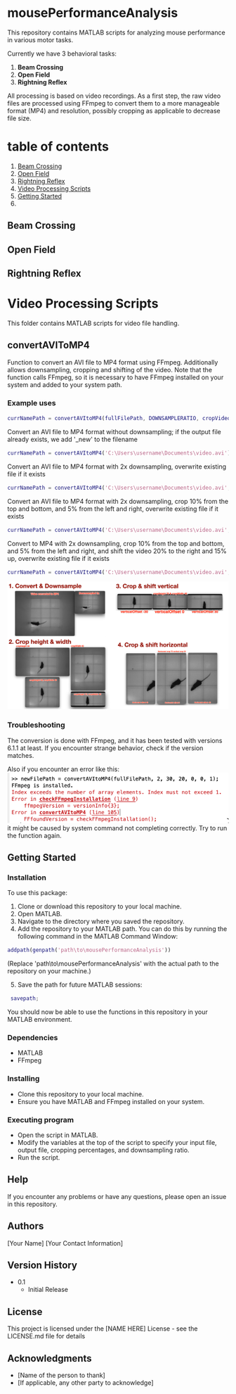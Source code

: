 # mousePerformanceAnalysis

This repository contains MATLAB scripts for analyzing mouse performance in various motor tasks. 

Currently we have 3 behavioral tasks:

1. **Beam Crossing**
2. **Open Field**
3. **Rightning Reflex**

All processing is based on video recordings. As a first step, the raw video files are processed using FFmpeg to convert them to a more manageable format (MP4) and resolution, possibly cropping as applicable to decrease file size. 

# table of contents
1. [Beam Crossing](#beam-crossing)
2. [Open Field](#open-field)
3. [Rightning Reflex](#rightning-reflex)
4. [Video Processing Scripts](#video-processing-scripts)
5. [Getting Started](#getting-started)
6. 

## Beam Crossing

## Open Field

## Rightning Reflex

# Video Processing Scripts

This folder contains MATLAB scripts for video file handling.

##  convertAVIToMP4 
Function to convert an AVI file to MP4 format using FFmpeg. Additionally allows downsampling, cropping and shifting of the video.
Note that the function calls FFmpeg, so it is necessary to have FFmpeg installed on your system and added to your system path.

### Example uses
```matlab
currNamePath = convertAVItoMP4(fullFilePath, DOWNSAMPLERATIO, cropVideoVertical, cropVideoHorizontal, verticalOffset, horizontalOffset, OVERWRITEEXISTING);
```

Convert an AVI file to MP4 format without downsampling; if the output file already exists, we add '_new' to the filename

```matlab
currNamePath = convertAVItoMP4('C:\Users\username\Documents\video.avi'));
```

Convert an AVI file to MP4 format with 2x downsampling, overwrite existing file if it exists

```matlab
currNamePath = convertAVItoMP4('C:\Users\username\Documents\video.avi', 2, 0, 0, 0, 0, 1);
```

Convert an AVI file to MP4 format with 2x downsampling, crop 10% from the top and bottom, and 5% from the left and right, overwrite existing file if it exists
```matlab
currNamePath = convertAVItoMP4('C:\Users\username\Documents\video.avi', 2, 10, 10, 0, 0, 1);
```

Convert to MP4 with 2x downsampling, crop 10% from the top and bottom, and 5% from the left and right, and shift the video 20% to the right and 15% up, overwrite existing file if it exists
```matlab
currNamePath = convertAVItoMP4('C:\Users\username\Documents\video.avi', 2, 10, 10, 20, 15, 1);
```

![Example Output](assets/convertAVItoMP4options.png "Examples of convertAVItoMP4 options")


### Troubleshooting
The conversion is done with FFmpeg, and it has been tested with versions 6.1.1 at least. If you encounter strange behavior, check if the version matches.

Also if you encounter an error like this:
![Example Output](assets/ffmpeg-error.png "Example of FFmpeg error")
it might be caused by system command not completing correctly. Try to run the function again.


## Getting Started

### Installation
To use this package:

1. Clone or download this repository to your local machine.
2. Open MATLAB.
3. Navigate to the directory where you saved the repository.
4. Add the repository to your MATLAB path. You can do this by running the following command in the MATLAB Command Window:
```matlab
addpath(genpath('path\to\mousePerformanceAnalysis'))
```
(Replace 'path\to\mousePerformanceAnalysis' with the actual path to the repository on your machine.)

5. Save the path for future MATLAB sessions:
  ```matlab
   savepath;
   ```
   
You should now be able to use the functions in this repository in your MATLAB environment.

### Dependencies

* MATLAB
* FFmpeg

### Installing

* Clone this repository to your local machine.
* Ensure you have MATLAB and FFmpeg installed on your system.

### Executing program

* Open the script in MATLAB.
* Modify the variables at the top of the script to specify your input file, output file, cropping percentages, and downsampling ratio.
* Run the script.

## Help

If you encounter any problems or have any questions, please open an issue in this repository.

## Authors

[Your Name]
[Your Contact Information]

## Version History

* 0.1
    * Initial Release

## License

This project is licensed under the [NAME HERE] License - see the LICENSE.md file for details

## Acknowledgments

* [Name of the person to thank]
* [If applicable, any other party to acknowledge]